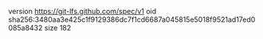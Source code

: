 version https://git-lfs.github.com/spec/v1
oid sha256:3480aa3e425c1f9129386dc7f1cd6687a045815e5018f9521ad17ed0085a8432
size 182

